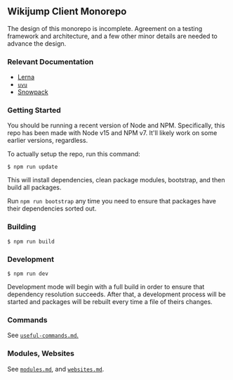 ## Wikijump Client Monorepo

The design of this monorepo is incomplete. Agreement on a testing framework and architecture, and a few other minor details are needed to advance the design.

### Relevant Documentation

* [Lerna](https://github.com/lerna/lerna)
* [`uvu`](https://github.com/lukeed/uvu)
* [Snowpack](https://www.snowpack.dev/)

### Getting Started

You should be running a recent version of Node and NPM. Specifically, this repo has been made with Node v15 and NPM v7. It'll likely work on some earlier versions, regardless.

To actually setup the repo, run this command:

```
$ npm run update
```

This will install dependencies, clean package modules, bootstrap, and then build all packages.

Run `npm run bootstrap` any time you need to ensure that packages have their dependencies sorted out.

### Building

```
$ npm run build
```

### Development

```
$ npm run dev
```

Development mode will begin with a full build in order to ensure that dependency resolution succeeds. After that, a development process will be started and packages will be rebuilt every time a file of theirs changes.

### Commands

See [`useful-commands.md`.](docs/useful-commands.md)

### Modules, Websites

See [`modules.md`](docs/modules.md), and [`websites.md`](docs/websites.md).
